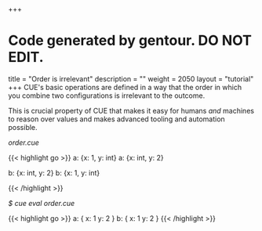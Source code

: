+++
# Code generated by gentour. DO NOT EDIT.
title = "Order is irrelevant"
description = ""
weight = 2050
layout = "tutorial"
+++
CUE's basic operations are defined in a way that the order in which
you combine two configurations is irrelevant to the outcome.

This is crucial property of CUE
that makes it easy for humans _and_ machines to reason over values and
makes advanced tooling and automation possible.


<a id="td-block-padding" class="td-offset-anchor"></a>
<section class="row td-box td-box--white td-box--gradient td-box--height-auto">
<div class="col-lg-6 mr-0">
<i>order.cue</i>
<p>
{{< highlight go >}}
a: {x: 1, y: int}
a: {x: int, y: 2}

b: {x: int, y: 2}
b: {x: 1, y: int}

{{< /highlight >}}
<br>
</div>

<div class="col-lg-6 ml-0"><i>$ cue eval order.cue</i>
<p>
{{< highlight go >}}
a: {
    x: 1
    y: 2
}
b: {
    x: 1
    y: 2
}
{{< /highlight >}}
</div>
</section>